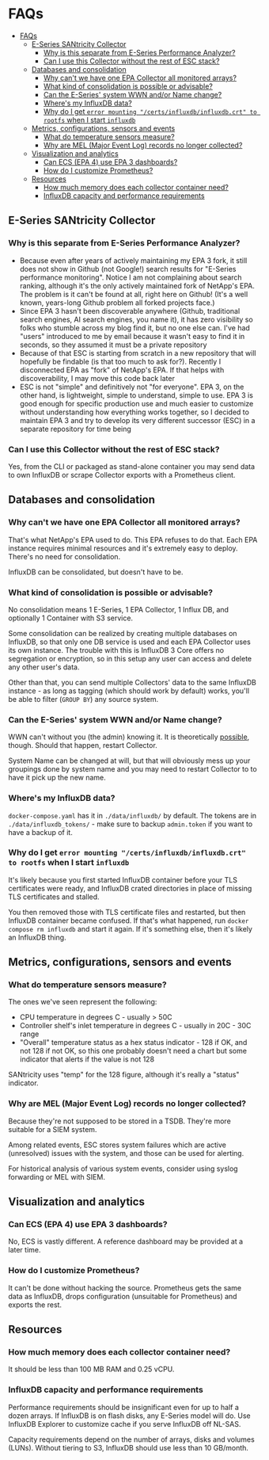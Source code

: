 # FAQs

- [FAQs](#faqs)
  - [E-Series SANtricity Collector](#e-series-santricity-collector)
    - [Why is this separate from E-Series Performance Analyzer?](#why-is-this-separate-from-e-series-performance-analyzer)
    - [Can I use this Collector without the rest of ESC stack?](#can-i-use-this-collector-without-the-rest-of-esc-stack)
  - [Databases and consolidation](#databases-and-consolidation)
    - [Why can't we have one EPA Collector all monitored arrays?](#why-cant-we-have-one-epa-collector-all-monitored-arrays)
    - [What kind of consolidation is possible or advisable?](#what-kind-of-consolidation-is-possible-or-advisable)
    - [Can the E-Series' system WWN and/or Name change?](#can-the-e-series-system-wwn-andor-name-change)
    - [Where's my InfluxDB data?](#wheres-my-influxdb-data)
    - [Why do I get `error mounting "/certs/influxdb/influxdb.crt" to rootfs` when I start `influxdb`](#why-do-i-get-error-mounting-certsinfluxdbinfluxdbcrt-to-rootfs-when-i-start-influxdb)
  - [Metrics, configurations, sensors and events](#metrics-configurations-sensors-and-events)
    - [What do temperature sensors measure?](#what-do-temperature-sensors-measure)
    - [Why are MEL (Major Event Log) records no longer collected?](#why-are-mel-major-event-log-records-no-longer-collected)
  - [Visualization and analytics](#visualization-and-analytics)
    - [Can ECS (EPA 4) use EPA 3 dashboards?](#can-ecs-epa-4-use-epa-3-dashboards)
    - [How do I customize Prometheus?](#how-do-i-customize-prometheus)
  - [Resources](#resources)
    - [How much memory does each collector container need?](#how-much-memory-does-each-collector-container-need)
    - [InfluxDB capacity and performance requirements](#influxdb-capacity-and-performance-requirements)

## E-Series SANtricity Collector

### Why is this separate from E-Series Performance Analyzer?

- Because even after years of actively maintaining my EPA 3 fork, it still does not show in Github (not Google!) search results for "E-Series performance monitoring". Notice I am not complaining about search ranking, although it's the only actively maintained fork of NetApp's EPA. The problem is it can't be found at all, right here on Github! (It's a well known, years-long Github problem all forked projects face.)
- Since EPA 3 hasn't been discoverable anywhere (Github, traditional search engines, AI search engines, you name it), it has zero visibility so folks who stumble across my blog find it, but no one else can. I've had "users" introduced to me by email because it wasn't easy to find it in seconds, so they assumed it must be a private repository
- Because of that ESC is starting from scratch in a new repository that will hopefully be findable (is that too much to ask for?). Recently I disconnected EPA as "fork" of NetApp's EPA. If that helps with discoverability, I may move this code back later
- ESC is not "simple" and definitively not "for everyone". EPA 3, on the other hand, is lightweight, simple to understand, simple to use. EPA 3 is good enough for specific production use and much easier to customize without understanding how everything works together, so I decided to maintain EPA 3 and try to develop its very different successor (ESC) in a separate repository for time being

### Can I use this Collector without the rest of ESC stack?

Yes, from the CLI or packaged as stand-alone container you may send data to own InfluxDB or scrape Collector exports with a Prometheus client.

## Databases and consolidation

### Why can't we have one EPA Collector all monitored arrays?

That's what NetApp's EPA used to do. This EPA refuses to do that. Each EPA instance requires minimal resources and it's extremely easy to deploy. There's no need for consolidation.

InfluxDB can be consolidated, but doesn't have to be.

### What kind of consolidation is possible or advisable?

No consolidation means 1 E-Series, 1 EPA Collector, 1 Influx DB, and optionally 1 Container with S3 service.

Some consolidation can be realized by creating multiple databases on InfluxDB, so that only one DB service is used and each EPA Collector uses its own instance. The trouble with this is InfluxDB 3 Core offers no segregation or encryption, so in this setup any user can access and delete any other user's data.

Other than that, you can send multiple Collectors' data to the same InfluxDB instance - as long as tagging (which should work by default) works, you'll be able to filter (`GROUP BY`) any source system.

### Can the E-Series' system WWN and/or Name change?

WWN can't without you (the admin) knowing it. It is theoretically [possible](https://kb.netapp.com/Advice_and_Troubleshooting/Data_Storage_Software/E-Series_SANtricity_Software_Suite/WWNs_changed_after_offline_replacement_of_tray_0), though. Should that happen, restart Collector.

System Name can be changed at will, but that will obviously mess up your groupings done by system name and you may need to restart Collector to to have it pick up the new name.

### Where's my InfluxDB data?

`docker-compose.yaml` has it in `./data/influxdb/` by default. The tokens are in `./data/influxdb_tokens/` - make sure to backup `admin.token` if you want to have a backup of it.

### Why do I get `error mounting "/certs/influxdb/influxdb.crt" to rootfs` when I start `influxdb`

It's likely because you first started InfluxDB container before your TLS certificates were ready, and InfluxDB crated directories in place of missing TLS certificates and stalled.

You then removed those with TLS certificate files and restarted, but then InfluxDB container became confused. If that's what happened, run `docker compose rm influxdb` and start it again. If it's something else, then it's likely an InfluxDB thing.

## Metrics, configurations, sensors and events

### What do temperature sensors measure?

The ones we've seen represent the following:

- CPU temperature in degrees C - usually > 50C
- Controller shelf's inlet temperature in degrees C - usually in 20C - 30C range
- "Overall" temperature status as a hex status indicator - 128 if OK, and not 128 if not OK, so this one probably doesn't need a chart but some indicator that alerts if the value is not 128

SANtricity uses "temp" for the 128 figure, although it's really a "status" indicator.

### Why are MEL (Major Event Log) records no longer collected?

Because they're not supposed to be stored in a TSDB. They're more suitable for a SIEM system.

Among related events, ESC stores system failures which are active (unresolved) issues with the system, and those can be used for alerting. 

For historical analysis of various system events, consider using syslog forwarding or MEL with SIEM.

## Visualization and analytics

### Can ECS (EPA 4) use EPA 3 dashboards?

No, ECS is vastly different. A reference dashboard may be provided at a later time.

### How do I customize Prometheus?

It can't be done without hacking the source. Prometheus gets the same data as InfluxDB, drops configuration (unsuitable for Prometheus) and exports the rest.

## Resources

### How much memory does each collector container need?

It should be less than 100 MB RAM and 0.25 vCPU.

### InfluxDB capacity and performance requirements

Performance requirements should be insignificant even for up to half a dozen arrays. If InfluxDB is on flash disks, any E-Series model will do. Use InfluxDB Explorer to customize cache if you serve InfluxDB off NL-SAS.

Capacity requirements depend on the number of arrays, disks and volumes (LUNs). Without tiering to S3, InfluxDB should use less than 10 GB/month.
